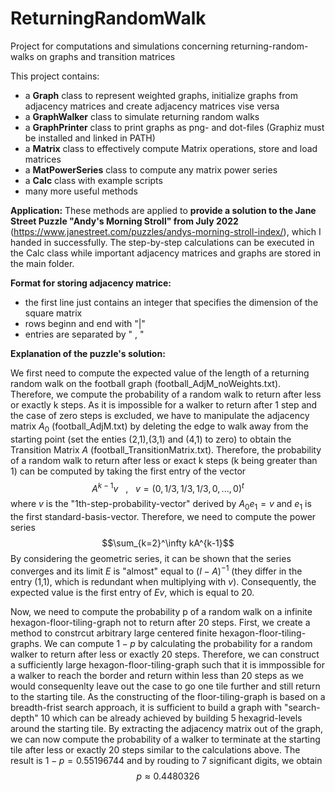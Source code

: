 # ReturningRandomWalk
Project for computations and simulations concerning returning-random-walks on graphs and transition matrices

This project contains:
- a **Graph** class to represent weighted graphs, initialize graphs from adjacency matrices and create adjacency matrices vise versa
- a **GraphWalker** class to simulate returning random walks
- a **GraphPrinter** class to print graphs as png- and dot-files (Graphiz must be installed and linked in PATH)
- a **Matrix** class to effectively compute Matrix operations, store and load matrices
- a **MatPowerSeries** class to compute any matrix power series
- a **Calc** class with example scripts
- many more useful methods

**Application:** These methods are applied to **provide a solution to the Jane Street Puzzle "Andy's Morning Stroll" from July 2022** (https://www.janestreet.com/puzzles/andys-morning-stroll-index/), which I handed in successfully. The step-by-step calculations can be executed in the Calc class while important adjacency matrices and graphs are stored in the main folder.


**Format for storing adjacency matrice:**
- the first line just contains an integer that specifies the dimension of the square matrix
- rows beginn and end with "|"
- entries are separated by " , "


**Explanation of the puzzle's solution:**

We first need to compute the expected value of the length of a returning random walk 
on the football graph (football_AdjM_noWeights.txt). Therefore, we compute the probability of a random walk to return after less or exactly k steps. As it is impossible for a walker to return after 1 step and the case of zero steps is excluded, we have to manipulate the adjacency matrix $A_0$ (football_AdjM.txt) by deleting the edge to walk away from the starting point (set the enties (2,1),(3,1) and (4,1) to zero) to obtain the Transition Matrix $A$ (football_TransitionMatrix.txt). Therefore, the probability of a random walk to return after less or exact k steps (k being greater than 1) can be computed by taking the first entry of the vector $$A^{k-1}v  ~~~ ,~~~ v=(0,1/3,1/3,1/3,0,...,0)^t$$ where $v$ is the "1th-step-probability-vector" derived by $A_0 e_1 =v$ and $e_1$ is the first standard-basis-vector. Therefore, we need to compute the power series $$\sum_{k=2}^\infty kA^{k-1}$$ By considering the geometric series, it can be shown that the series converges and its limit $E$ is "almost" equal to $(I-A)^{-1}$ (they differ in the entry (1,1), which is redundant when multiplying with $v$). Consequently, the expected value is the first entry of $Ev$, which is equal to 20.

Now, we need to compute the probability p of a random walk on a infinite hexagon-floor-tiling-graph not to return after 20 steps. First, we create a method to constrcut arbitrary large centered finite hexagon-floor-tiling-graphs. We can compute $1-p$ by calculating the probability for a random walker to return after less or exactly 20 steps. Therefore, we can construct a sufficiently large hexagon-floor-tiling-graph such that it is immpossible for a walker to reach the border and return within less than 20 steps as we would consequenlty leave out the case to go one tile further and still return to the starting tile. As the constructing of the floor-tiling-graph is based on a breadth-frist search approach, it is sufficient to build a graph with "search-depth" 10 which can be already achieved by building 5 hexagrid-levels around the starting tile.
By extracting the adjacency matrix out of the graph, we can now compute the probability of a walker to terminate at the starting tile after less or exactly 20 steps similar to the calculations above. The result is $1-p=0.55196744$ and by rouding to 7 significant digits, we obtain $$p\approx 0.4480326$$
